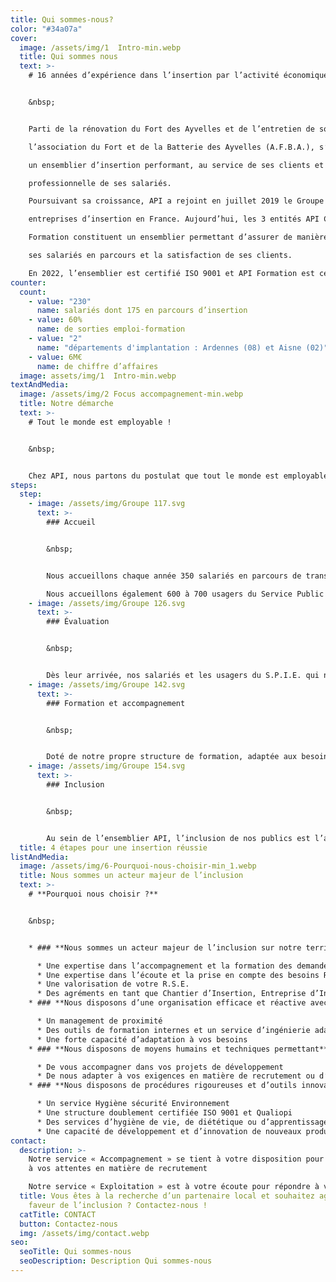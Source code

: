 ```yaml
---
title: Qui sommes-nous?
color: "#34a07a"
cover:
  image: /assets/img/1  Intro-min.webp
  title: Qui sommes nous
  text: >-
    # 16 années d’expérience dans l’insertion par l’activité économique


    &nbsp;


    Parti de la rénovation du Fort des Ayvelles et de l’entretien de son domaine boisé attenant,

    l’association du Fort et de la Batterie des Ayvelles (A.F.B.A.), s’est transformée entre 2006 et 2010 en

    un ensemblier d’insertion performant, au service de ses clients et des parcours de transition

    professionnelle de ses salariés.

    Poursuivant sa croissance, API a rejoint en juillet 2019 le Groupe Vitamine T, numéro un des

    entreprises d’insertion en France. Aujourd’hui, les 3 entités API Chantiers, API Entreprises et API

    Formation constituent un ensemblier permettant d’assurer de manière performante l’inclusion de

    ses salariés en parcours et la satisfaction de ses clients.

    En 2022, l’ensemblier est certifié ISO 9001 et API Formation est certifié Qualiopi.
counter:
  count:
    - value: "230"
      name: salariés dont 175 en parcours d’insertion
    - value: 60%
      name: de sorties emploi-formation
    - value: "2"
      name: "départements d'implantation : Ardennes (08) et Aisne (02)"
    - value: 6M€
      name: de chiffre d’affaires
  image: assets/img/1  Intro-min.webp
textAndMedia:
  image: /assets/img/2 Focus accompagnement-min.webp
  title: Notre démarche
  text: >-
    # Tout le monde est employable !


    &nbsp;


    Chez API, nous partons du postulat que tout le monde est employable. A partir d’évaluations (de niveau, de capacités cognitives, physiques, d’hygiène de vie), nous déterminons un plan de montée en compétence liée à des démarches et des activités professionnelles dispensées dans le cadre de nos agréments d’insertion (ACI, EI, EA)
steps:
  step:
    - image: /assets/img/Groupe 117.svg
      text: >-
        ### Accueil


        &nbsp;


        Nous accueillons chaque année 350 salariés en parcours de transition professionnelle sur nos chantiers et entreprises. Hygiène, Sécurité et Environnement rythment leurs premiers pas au sein d’API

        Nous accueillons également 600 à 700 usagers du Service Public de l’Insertion et de l’Emploi dans le cadre des programmes des Plans Départementaux d’Insertion des Ardennes et de l’Aisne
    - image: /assets/img/Groupe 126.svg
      text: >-
        ### Évaluation


        &nbsp;


        Dès leur arrivée, nos salariés et les usagers du S.P.I.E. qui nous sont confiés sont évalués pour mesurer leurs points forts et les points sur lesquels nous allons devoir améliorer leur employabilité.
    - image: /assets/img/Groupe 142.svg
      text: >-
        ### Formation et accompagnement


        &nbsp;


        Doté de notre propre structure de formation, adaptée aux besoins de nos publics, notre service accompagnement dispose des outils pour effectuer en interne les démarches nécessaires à l’amélioration de l’employabilité de nos publics. Apprentissage du français langue étrangère (FLE), immersions, apprentissage du code de la route, entretien avec notre psy du travail, travail sur l’hygiène de vie figurent par exemple parmi nos outils quotidiens.
    - image: /assets/img/Groupe 154.svg
      text: >-
        ### Inclusion


        &nbsp;


        Au sein de l’ensemblier API, l’inclusion de nos publics est l’affaire de tous. Toute l’équipe permanente est entièrement tournée vers l’objectif du retour à l’emploi de nos publics en transition professionnelle. En sus, nous disposons d’une équipe de coachs emploi au service des employeurs pour suivre leurs besoins et l’adaptation de nos salariés aux exigences des postes à pouvoir en leur sein.
  title: 4 étapes pour une insertion réussie
listAndMedia:
  image: /assets/img/6-Pourquoi-nous-choisir-min_1.webp
  title: Nous sommes un acteur majeur de l’inclusion
  text: >-
    # **Pourquoi nous choisir ?** 


    &nbsp;


    * ### **Nous sommes un acteur majeur de l’inclusion sur notre territoire avec** 

      * Une expertise dans l’accompagnement et la formation des demandeurs d’emploi  
      * Une expertise dans l’écoute et la prise en compte des besoins RH des employeurs
      * Une valorisation de votre R.S.E.
      * Des agréments en tant que Chantier d’Insertion, Entreprise d’Insertion et Entreprise Adaptée 
    * ### **Nous disposons d’une organisation efficace et réactive avec** 

      * Un management de proximité
      * Des outils de formation internes et un service d’ingénierie adaptable à vos exigences
      * Une forte capacité d’adaptation à vos besoins
    * ### **Nous disposons de moyens humains et techniques permettant** 

      * De vous accompagner dans vos projets de développement
      * De nous adapter à vos exigences en matière de recrutement ou d’activité
    * ### **Nous disposons de procédures rigoureuses et d’outils innovants avec** 

      * Un service Hygiène sécurité Environnement
      * Une structure doublement certifiée ISO 9001 et Qualiopi
      * Des services d’hygiène de vie, de diététique ou d’apprentissage du Français
      * Une capacité de développement et d’innovation de nouveaux produits et services
contact:
  description: >-
    Notre service « Accompagnement » se tient à votre disposition pour répondre
    à vos attentes en matière de recrutement

    Notre service « Exploitation » est à votre écoute pour répondre à vos besoins en matière de sous-traitance, d’entretien, de rénovation ou de projets de développement.
  title: Vous êtes à la recherche d’un partenaire local et souhaitez agir en
    faveur de l’inclusion ? Contactez-nous !
  catTitle: CONTACT
  button: Contactez-nous
  img: /assets/img/contact.webp
seo:
  seoTitle: Qui sommes-nous
  seoDescription: Description Qui sommes-nous
---
```

